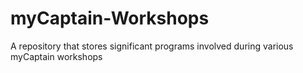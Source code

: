 # myCaptain-Workshops
A repository that stores significant programs involved during various myCaptain workshops
